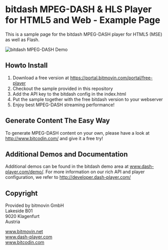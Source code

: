 # bitdash MPEG-DASH & HLS Player for HTML5 and Web - Example Page

This is a sample page for the bitdash MPEG-DASH player for HTML5 (MSE) as well as Flash. 

![bitdash MPEG-DASH Demo](https://raw.githubusercontent.com/bitmovin/bitdash-MPEG-DASH-demo/master/screenshot.png "bitdash MPEG-DASH Demo Page")

## Howto Install

1. Download a free version at https://portal.bitmovin.com/portal/free-player
2. Checkout the sample provided in this repository
3. Add the API key to the bitdash config in the index.html
4. Put the sample together with the free bitdash version to your webserver
5. Enjoy best MPEG-DASH streaming performance! 

## Generate Content The Easy Way

To generate MPEG-DASH content on your own, please have a look at http://www.bitcodin.com/ and give it a free try!

## Additional Demos and Documentation

Additional demos can be found in the bitdash demo area at www.dash-player.com/demo/. For more information on our rich API and player configuration, we refer to http://developer.dash-player.com/

## Copyright

Provided by bitmovin GmbH <br>
Lakeside B01<br>
9020 Klagenfurt<br>
Austria<br>

www.bitmovin.net<br>
www.dash-player.com<br>
www.bitcodin.com<br>
